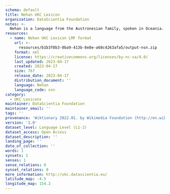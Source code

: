 ```yaml
---
schema: default
title: Nehan UKC Lexicon
organization: DataScientia Foundation
notes: >-
  Nehan is a language from the Austronesian family, spoken in Oceania. The UKC Lexicon of Nehan is represented as a lexico-semantic network. It consists of words, word senses, synsets, as well as sense-level and synset-level relationships.
resources:
  - name: Nehan UKC Lexicon LMF format
    url: >-
      resources/b1b3f8b3-0ba9-413b-8e8e-a68c4263afa5/output-nsn.zip
    format: xml
    license: https://creativecommons.org/licenses/by-nc-sa/4.0/
    last_updated: 2023-04-17
    created: 2023-04-17
    size: 767
    release_date: 2023-04-17
    distribution_document: ''
    language: Nehan
    language_code: nsn
category:
  - UKC Lexicons
maintainer: DataScientia Foundation
maintainer_email: ''
tags: ''
provenance: 'Wiktionary 2022.01. by Wikimedia Foundation (http://en.wiktionary.org); Princeton WordNet 2.1 by Princeton University (https://wordnet.princeton.edu)'
version: '1.0'
dataset_level: Language Level (L1-2)
dataset_access: Open Access
dataset_description: ''
landing_page: ''
date_of_collection: ''
words: 1
synsets: 1
senses: 1
sense_relations: 0
synset_relations: 0
more_information: http://ukc.datascientia.eu/
latitude_map: -4.5
longitude_map: 154.2
---
```

